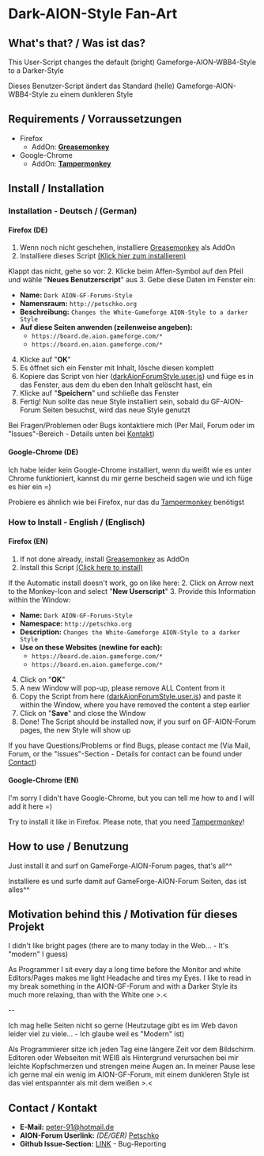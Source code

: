 # Dark-AION-Style Fan-Art
## What's that? / Was ist das?

This User-Script changes the default (bright) Gameforge-AION-WBB4-Style to a Darker-Style

Dieses Benutzer-Script ändert das Standard (helle) Gameforge-AION-WBB4-Style zu einem dunkleren Style

## Requirements / Vorraussetzungen
- Firefox
  - AddOn: **[Greasemonkey](https://addons.mozilla.org/de/firefox/addon/greasemonkey/)**
- Google-Chrome
  - AddOn: **[Tampermonkey](https://chrome.google.com/webstore/detail/tampermonkey/dhdgffkkebhmkfjojejmpbldmpobfkfo)**

## Install / Installation

### Installation - Deutsch / (German)

#### Firefox (DE)

1. Wenn noch nicht geschehen, installiere [Greasemonkey](https://addons.mozilla.org/de/firefox/addon/greasemonkey/) als AddOn
2. Installiere dieses Script [(Klick hier zum installieren)](https://raw.githubusercontent.com/Petschko/AionDarkForumsStyle/master/darkAionForumStyle.user.js)

Klappt das nicht, gehe so vor:
2. Klicke beim Affen-Symbol auf den Pfeil und wähle "**Neues Benutzerscript**" aus
3. Gebe diese Daten im Fenster ein:
   - **Name:** `Dark AION-GF-Forums-Style`
   - **Namensraum:** `http://petschko.org`
   - **Beschreibung:** `Changes the White-Gameforge AION-Style to a darker Style`
   - **Auf diese Seiten anwenden (zeilenweise angeben):**
     - `https://board.de.aion.gameforge.com/*`
     - `https://board.en.aion.gameforge.com/*`
4. Klicke auf "**OK**"
5. Es öffnet sich ein Fenster mit Inhalt, lösche diesen komplett
6. Kopiere das Script von hier ([darkAionForumStyle.user.js](https://github.com/Petschko/AionDarkForumsStyle/blob/master/darkAionForumStyle.user.js))
und füge es in das Fenster, aus dem du eben den Inhalt gelöscht hast, ein
7. Klicke auf "**Speichern**" und schließe das Fenster
8. Fertig! Nun sollte das neue Style installiert sein, sobald du GF-AION-Forum Seiten besuchst, wird das neue Style genutzt

Bei Fragen/Problemen oder Bugs kontaktiere mich (Per Mail, Forum oder im "Issues"-Bereich -
Details unten bei [Kontakt](#contact--kontakt))

#### Google-Chrome (DE)

Ich habe leider kein Google-Chrome installiert, wenn du weißt wie es unter Chrome funktioniert,
kannst du mir gerne bescheid sagen wie und ich füge es hier ein =)

Probiere es ähnlich wie bei Firefox, nur das du [Tampermonkey](https://chrome.google.com/webstore/detail/tampermonkey/dhdgffkkebhmkfjojejmpbldmpobfkfo) benötigst

### How to Install - English / (Englisch)

#### Firefox (EN)

1. If not done already, install [Greasemonkey](https://addons.mozilla.org/de/firefox/addon/greasemonkey/) as AddOn
2. Install this Script [(Click here to install)](https://raw.githubusercontent.com/Petschko/AionDarkForumsStyle/master/darkAionForumStyle.user.js)

If the Automatic install doesn't work, go on like here:
2. Click on Arrow next to the Monkey-Icon and select "**New Userscript**"
3. Provide this Information within the Window:
   - **Name:** `Dark AION-GF-Forums-Style`
   - **Namespace:** `http://petschko.org`
   - **Description:** `Changes the White-Gameforge AION-Style to a darker Style`
   - **Use on these Websites (newline for each):**
     - `https://board.de.aion.gameforge.com/*`
     - `https://board.en.aion.gameforge.com/*`
4. Click on "**OK**"
5. A new Window will pop-up, please remove ALL Content from it
6. Copy the Script from here ([darkAionForumStyle.user.js](https://github.com/Petschko/AionDarkForumsStyle/blob/master/darkAionForumStyle.user.js))
and paste it within the Window, where you have removed the content a step earlier
7. Click on "**Save**" and close the Window
8. Done! The Script should be installed now, if you surf on GF-AION-Forum pages, the new Style will show up

If you have Questions/Problems or find Bugs, please contact me (Via Mail, Forum, or the "Issues"-Section -
Details for contact can be found under [Contact](#contact--kontakt))

#### Google-Chrome (EN)

I'm sorry I didn't have Google-Chrome, but you can tell me how to and I will add it here =)

Try to install it like in Firefox. Please note, that you need [Tampermonkey](https://chrome.google.com/webstore/detail/tampermonkey/dhdgffkkebhmkfjojejmpbldmpobfkfo)!

## How to use / Benutzung

Just install it and surf on GameForge-AION-Forum pages, that's all^^

Installiere es und surfe damit auf GameForge-AION-Forum Seiten, das ist alles^^

## Motivation behind this / Motivation für dieses Projekt

I didn't like bright pages (there are to many today in the Web... - It's "modern" I guess)

As Programmer I sit every day a long time before the Monitor and white Editors/Pages makes me light Headache and tires my Eyes.
I like to read in my break something in the AION-GF-Forum and with a Darker Style its much more relaxing, than with the White one >.<

--

Ich mag helle Seiten nicht so gerne (Heutzutage gibt es im Web davon leider viel zu viele... - Ich glaube weil es "Modern" ist)

Als Programmierer sitze ich jeden Tag eine längere Zeit vor dem Bildschirm.
Editoren oder Webseiten mit WEIß als Hintergrund verursachen bei mir leichte Kopfschmerzen und strengen meine Augen an.
In meiner Pause lese ich gerne mal ein wenig im AION-GF-Forum, mit einem dunkleren Style ist das viel entspannter als mit dem weißen >.<

## Contact / Kontakt

- **E-Mail:** peter-91@hotmail.de
- **AION-Forum Userlink:** _(DE/GER)_ [Petschko](https://board.de.aion.gameforge.com/index.php/User/39379-Petschko/)
- **Github Issue-Section:** [LINK](https://github.com/Petschko/AionDarkForumsStyle/issues) - Bug-Reporting
